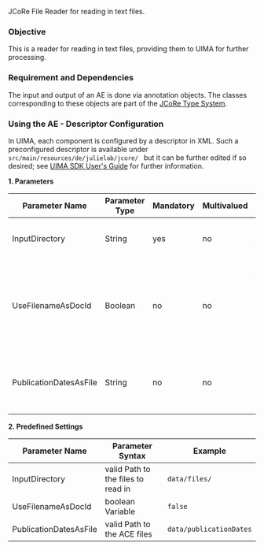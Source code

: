  JCoRe File Reader for reading in text files.

### Objective
 This is a reader for reading in text files, providing them to UIMA for further processing.

### Requirement and Dependencies
 The input and output of an AE is done via annotation objects. The classes corresponding to these objects are part of the [JCoRe Type System](https://github.com/JULIELab/jcore-base/tree/master/jcore-types).

### Using the AE - Descriptor Configuration
 In UIMA, each component is configured by a descriptor in XML. Such a preconfigured descriptor is available under `src/main/resources/de/julielab/jcore/ ` but it can be further edited if so desired; see [UIMA SDK User's Guide](https://uima.apache.org/downloads/releaseDocs/2.1.0-incubating/docs/html/tools/tools.html#ugr.tools.cde) for further information.

**1. Parameters**

| Parameter Name | Parameter Type | Mandatory | Multivalued | Description |
|----------------|----------------|-----------|-------------|-------------|
| InputDirectory | String | yes | no | Directory where the text files reside. |
| UseFilenameAsDocId | Boolean | no | no | If this is set to true, the document name (without extension) is used as document id. |
| PublicationDatesAsFile | String | no | no | A file that maps document ids to publication dates |

**2. Predefined Settings**

| Parameter Name | Parameter Syntax | Example |
|----------------|------------------|---------|
| InputDirectory | valid Path to the files to read in | `data/files/` |
| UseFilenameAsDocId | boolean Variable | `false` |
| PublicationDatesAsFile | valid Path to the ACE files | `data/publicationDates` |
